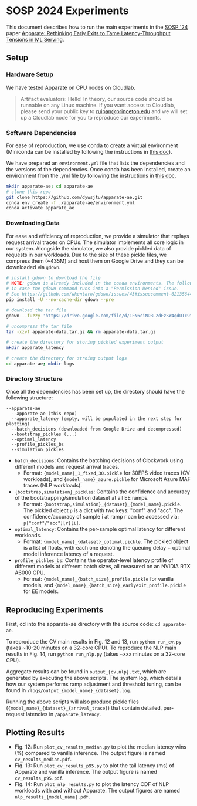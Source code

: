 # SOSP 2024 Experiments

This document describes how to run the main experiments in the [SOSP '24](https://sigops.org/s/conferences/sosp/2024/) paper [Apparate: Rethinking Early Exits to Tame Latency-Throughput Tensions in ML Serving](https://arxiv.org/abs/2312.05385).

## Setup

### Hardware Setup

We have tested Apparate on CPU nodes on Cloudlab. 

> Artifact evaluators: Hello! In theory, our source code should be runnable on any Linux machine. If you want access to Cloudlab, please send your public key to ruipan@princeton.edu and we will set up a Cloudlab node for you to reproduce our experiments.

### Software Dependencies

For ease of reproduction, we use conda to create a virtual environment (Miniconda can be installed by following the instructions in [this doc](https://docs.anaconda.com/miniconda/miniconda-install/)).

We have prepared an `environment.yml` file that lists the dependencies and the versions of the dependencies. Once conda has been installed, create an environment from the .yml file by following the instructions in [this doc](https://conda.io/projects/conda/en/latest/user-guide/tasks/manage-environments.html#creating-an-environment-from-an-environment-yml-file).

```bash
mkdir apparate-ae; cd apparate-ae
# clone this repo
git clone https://github.com/dywsjtu/apparate-ae.git
conda env create -f ./apparate-ae/environment.yml
conda activate apparate_ae
```

### Downloading Data

For ease and efficiency of reproduction, we provide a simulator that replays request arrival traces on CPUs. The simulator implements all core logic in our system. Alongside the simulator, we also provide pickled data of requests in our workloads. Due to the size of these pickle files, we compress them (~435M) and host them on Google Drive and they can be downloaded via `gdown`.

```bash
# install gdown to download the file
# NOTE: gdown is already included in the conda environments. The following only needs to be done
# in case the gdown command runs into a "Permission Denied" issue.
# See https://github.com/wkentaro/gdown/issues/43#issuecomment-621356443 for more details.
pip install -U --no-cache-dir gdown --pre

# download the tar file
gdown --fuzzy 'https://drive.google.com/file/d/1EN6ciNDBL2dEzSW4qdUTc9t4vOYkzWD8/view?usp=sharing'

# uncompress the tar file
tar -xzvf apparate-data.tar.gz && rm apparate-data.tar.gz

# create the directory for storing pickled experiment output
mkdir apparate_latency

# create the directory for stroing output logs
cd apparate-ae; mkdir logs
```


### Directory Structure

Once all the dependencies has been set up, the directory should have the following structure:

```
--apparate-ae
  --apparate-ae (this repo)
  --apparate_latency (empty, will be populated in the next step for plotting)
  --batch_decisions (downloaded from Google Drive and decompressed)
  --bootstrap_pickles (...)
  --optimal_latency
  --profile_pickles_bs
  --simulation_pickles
```

- `batch_decisions`: Contains the batching decisions of Clockwork using different models and request arrival traces. 
  - Format: `{model_name}_1_fixed_30.pickle` for 30FPS video traces (CV workloads), and `{model_name}_azure.pickle` for Microsoft Azure MAF traces (NLP workloads).
- `{bootstrap,simulation}_pickles`: Contains the confidence and accuracy of the bootstrapping/simulation dataset at all EE ramps.
  - Format: `{bootstrap,simulation}_{dataset}_{model_name}.pickle`. The pickled object `p` is a dict with two keys: "conf" and "acc". The confidence/accuracy of sample i at ramp r can be accessed via: `p["conf"/"acc"][r][i]`.
- `optimal_latency`: Contains the per-sample optimal latency for different workloads.
  - Format: `{model_name}_{dataset}_optimal.pickle`. The pickled object is a list of floats, with each one denoting the queuing delay + optimal model inference latency of a request.
- `profile_pickles_bs`: Contains the operator-level latency profile of different models at different batch sizes, all measured on an NVIDIA RTX A6000 GPU.
  - Format: `{model_name}_{batch_size}_profile.pickle` for vanilla models, and `{model_name}_{batch_size}_earlyexit_profile.pickle` for EE models.

## Reproducing Experiments

First, cd into the apparate-ae directory with the source code: `cd apparate-ae`.

To reproduce the CV main results in Fig. 12 and 13, run `python run_cv.py` (takes ~10-20 minutes on a 32-core CPU). To reproduce the NLP main results in Fig. 14, run `python run_nlp.py` (takes ~xxx minutes on a 32-core CPU).

Aggregate results can be found in `output_{cv,nlp}.txt`, which are generated by executing the above scripts. The system log, which details how our system performs ramp adjustment and threshold tuning, can be found in `/logs/output_{model_name}_{dataset}.log`.

Running the above scripts will also produce pickle files (`{model_name}_{dataset}_{arrival_trace}`) that contain detailed, per-request latencies in `/apparate_latency`.

## Plotting Results

- Fig. 12: Run `plot_cv_results_median.py` to plot the median latency wins (%) compared to vanilla inference. The output figure is named `cv_results_median.pdf`.
- Fig. 13: Run `plot_cv_results_p95.py` to plot the tail latency (ms) of Apparate and vanilla inference. The output figure is named `cv_results_p95.pdf`.
- Fig. 14: Run `plot_nlp_results.py` to plot the latency CDF of NLP workloads with and without Apparate. The output figures are named `nlp_results_{model_name}.pdf`.


